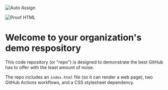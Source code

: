 ![Auto Assign](https://github.com/ruspgr/demo-repository/actions/workflows/auto-assign.yml/badge.svg)

![Proof HTML](https://github.com/ruspgr/demo-repository/actions/workflows/proof-html.yml/badge.svg)

# Welcome to your organization's demo respository
This code repository (or "repo") is designed to demonstrate the best GitHub has to offer with the least amount of noise.

The repo includes an `index.html` file (so it can render a web page), two GitHub Actions workflows, and a CSS stylesheet dependency.
